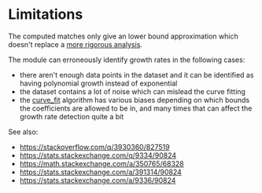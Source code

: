 Limitations
===========

The computed matches only give an lower bound approximation which doesn't replace a [more rigorous analysis](https://en.wikipedia.org/wiki/Analysis_of_algorithms).

The module can erroneously identify growth rates in the following cases:
- there aren't enough data points in the dataset and it can be identified as having polynomial growth instead of exponential
- the dataset contains a lot of noise which can mislead the curve fitting
- the [curve_fit](https://docs.scipy.org/doc/scipy/reference/generated/scipy.optimize.curve_fit.html) algorithm has various biases depending on which
  bounds the coefficients are allowed to be in, and many times that can affect the growth rate detection quite a bit

See also:
- https://stackoverflow.com/q/3930360/827519
- https://stats.stackexchange.com/q/9334/90824
- https://math.stackexchange.com/a/350765/68328
- https://stats.stackexchange.com/a/391314/90824
- https://stats.stackexchange.com/a/9336/90824

